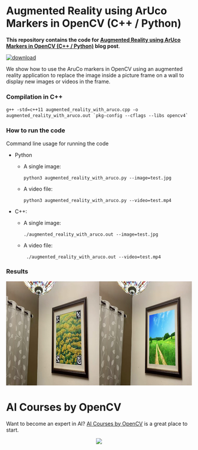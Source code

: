 # Augmented Reality using ArUco Markers in OpenCV (C++ / Python)

**This repository contains the code for [Augmented Reality using ArUco Markers in OpenCV (C++ / Python)](https://learnopencv.com/augmented-reality-using-aruco-markers-in-opencv-c++-python/) blog post**.

[<img src="https://learnopencv.com/wp-content/uploads/2022/07/download-button-e1657285155454.png" alt="download" width="200">](https://www.dropbox.com/sh/k8mbua12pmqh4o2/AAC0N6jG7X8wtZfMUpDa9y1Ma?dl=1)

We show how to use the AruCo markers in OpenCV using an augmented reality application to replace the image inside a picture frame on a wall to display new images or videos in the frame.

### Compilation in C++

```
g++ -std=c++11 augmented_reality_with_aruco.cpp -o augmented_reality_with_aruco.out `pkg-config --cflags --libs opencv4`
```

### How to run the code

Command line usage for running the code

* Python

  * A single image:
    	
    ```
    python3 augmented_reality_with_aruco.py --image=test.jpg
    ```
    
  * A video file:

    ```
    python3 augmented_reality_with_aruco.py --video=test.mp4
    ```       

* C++:

  * A single image:
        
    ```
    ./augmented_reality_with_aruco.out --image=test.jpg
    ```

  * A video file:

    ```
     ./augmented_reality_with_aruco.out --video=test.mp4
    ```

### Results
<img src = "./augmented-reality-example.jpg" width = 1000 height = 282/>


# AI Courses by OpenCV

Want to become an expert in AI? [AI Courses by OpenCV](https://opencv.org/courses/) is a great place to start. 

<a href="https://opencv.org/courses/">
<p align="center"> 
<img src="https://learnopencv.com/wp-content/uploads/2023/01/AI-Courses-By-OpenCV-Github.png">
</p>
</a>

